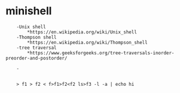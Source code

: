 # minishell


        -Unix shell
            *https://en.wikipedia.org/wiki/Unix_shell
        -Thompson shell
            *https://en.wikipedia.org/wiki/Thompson_shell
        -tree traversal
            *https://www.geeksforgeeks.org/tree-traversals-inorder-preorder-and-postorder/

        -


        > f1 > f2 < f>f1>f2<f2 ls>f3 -l -a | echo hi